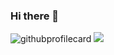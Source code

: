 ### Hi there 👋

<img src="https://github-readme-stats.vercel.app/api/top-langs/?username=0ashen&layout=compact&hide=css,html,scss" alt="githubprofilecard" />
<a href="https://www.codewars.com/users/tomas_anderson"><img src="https://www.codewars.com/users/tomas_anderson/badges/large" /></a>

<!--
**0ashen/0ashen** is a ✨ _special_ ✨ repository because its `README.md` (this file) appears on your GitHub profile.

Here are some ideas to get you started:

- 🔭 I’m currently working on ...
- 🌱 I’m currently learning ...
- 👯 I’m looking to collaborate on ...
- 🤔 I’m looking for help with ...
- 💬 Ask me about ...
- 📫 How to reach me: ...
- 😄 Pronouns: ...
- ⚡ Fun fact: ...
-->
